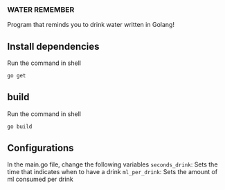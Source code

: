 ### WATER REMEMBER
Program that reminds you to drink water written in Golang!

## Install dependencies
Run the command in shell
```sh
go get
```

## build
Run the command in shell
```sh
go build
```

## Configurations
In the main.go file, change the following variables
```seconds_drink```: Sets the time that indicates when to have a drink
```ml_per_drink```: Sets the amount of ml consumed per drink